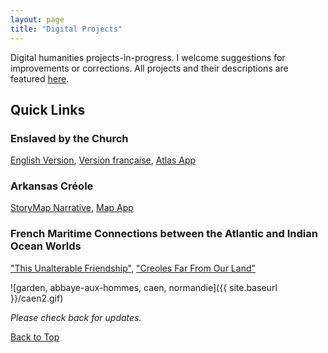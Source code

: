 ```yaml
---
layout: page
title: "Digital Projects"
---
```


Digital humanities projects-in-progress. I welcome suggestions for improvements or corrections. All projects and their descriptions are featured [here](https://gislabualr.maps.arcgis.com/home/user.html?user=nmarvin1_GISandData).

## Quick Links

### Enslaved by the Church
[English Version](https://storymaps.arcgis.com/stories/68ea1822adba48acadb2848f40b29048), [Version française](https://storymaps.arcgis.com/stories/08351cc5814c4d6e9d1672145575b422), [Atlas App](https://gislabualr.maps.arcgis.com/apps/instant/sidebar/index.html?appid=e89b39a7dadf4f6fb5184b7c694f02ac)

### Arkansas Créole
[StoryMap Narrative](https://storymaps.arcgis.com/stories/f7eb9937a53846c4ab0f1f1812d24a7c), [Map App](https://gisanddata.maps.arcgis.com/apps/instant/sidebar/index.html?appid=7e0613a6a0074e8b9218f3595ea8f106)

### French Maritime Connections between the Atlantic and Indian Ocean Worlds
["This Unalterable Friendship"](https://storymaps.arcgis.com/stories/5a50f7f5c7824506a3256a0e8b496dcf), ["Creoles Far From Our Land"](https://storymaps.arcgis.com/stories/a4727bb429634c28a27c7b217e345419)

![garden, abbaye-aux-hommes, caen, normandie]({{ site.baseurl }}/caen2.gif)

*Please check back for updates.*

[Back to Top](#)
